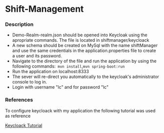 # Shift-Management

### Description

* Demo-Realm-realm.json should be opened into Keycloak using the apropriate commands. The file is located in shiftmanager/keycloack
* A new schema should be created on MySql with the name shiftManager and use the same credentials in the application.properties file to create a user and its password. 
* Navigate to the directory of the file and run the application by using the following commands:` mvn install`,`mvn spring-boot:run`
* Run the application on localhost:8333
* The sever will re-direct you automatically to the keycloak's administrator console to log in.
* Login with username "lc" and for password "lc" 

### References
To configure keycloack with my application the following tutorial was used as reference

[Keycloack Tutorial](http://slackspace.de/articles/authentication-with-spring-boot-angularjs-and-keycloak/)







